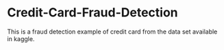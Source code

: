 # Credit-Card-Fraud-Detection
This is a fraud detection example of credit card from the data set available in kaggle.
